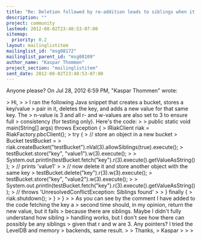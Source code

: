 ```yaml
---
title: "Re: Deletion followed by re-addition leads to siblings when it	shouldn't"
description: ""
project: community
lastmod: 2012-08-02T23:48:53-07:00
sitemap:
  priority: 0.2
layout: mailinglistitem
mailinglist_id: "msg08172"
mailinglist_parent_id: "msg08109"
author_name: "Kaspar Thommen"
project_section: "mailinglistitem"
sent_date: 2012-08-02T23:48:53-07:00
---
```



Anyone please?
On Jul 28, 2012 6:59 PM, "Kaspar Thommen"  wrote:

&gt; Hi,
&gt;
&gt; I ran the following Java snippet that creates a bucket, stores a key/value
&gt; pair in it, deletes the key, and adds a new value for that same key. The
&gt; n-value is 3 and all r- and w-values are also set to 3 to ensure full
&gt; consistency (for testing only). Here's the code:
&gt;
&gt; public static void main(String[] args) throws Exception {
&gt; IRiakClient riak = RiakFactory.pbcClient();
&gt; try {
&gt; // store an object in a new bucket
&gt; Bucket testBucket =
&gt; riak.createBucket("testBucket").nVal(3).allowSiblings(true).execute();
&gt; testBucket.store("key", "value1").w(3).execute();
&gt;
&gt; System.out.println(testBucket.fetch("key").r(3).execute().getValueAsString());
&gt; // prints 'value1'
&gt;
&gt; // now delete it and store another object with the same key
&gt; testBucket.delete("key").r(3).w(3).execute();
&gt; testBucket.store("key", "value2").w(3).execute();
&gt;
&gt; System.out.println(testBucket.fetch("key").r(3).execute().getValueAsString());
&gt; // throws 'UnresolvedConflictException: Siblings found'
&gt;
&gt; } finally {
&gt; riak.shutdown();
&gt; }
&gt; }
&gt;
&gt; As you can see by the comment I have added to the code fetching the key a
&gt; second time should, in my opinion, return the new value, but it fails
&gt; because there are siblings. Maybe I didn't fully understand how sibling
&gt; handling works, but I don't see how there can possibly be any siblings
&gt; given that r and w are 3. Any pointers? I tried the LevelDB and memory
&gt; backends, same result.
&gt;
&gt; Thanks,
&gt; Kaspar
&gt;
&gt;
&gt;
